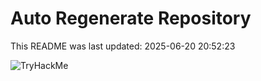 # Auto Regenerate Repository

This README was last updated: 2025-06-20 20:52:23

 ![TryHackMe](https://tryhackme.com/badge/533634)